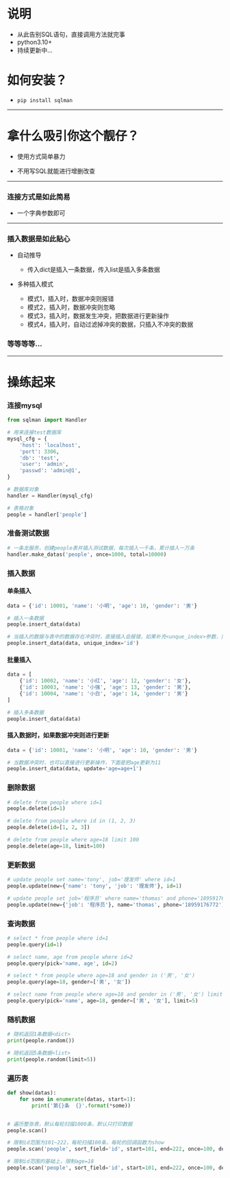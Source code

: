 # 说明

- 从此告别SQL语句，直接调用方法就完事
- python3.10+
- 持续更新中...

# 如何安装？

- `pip install sqlman`

---

# 拿什么吸引你这个靓仔？

- 使用方式简单暴力

- 不用写SQL就能进行增删改查

---

### 连接方式是如此简易

- 一个字典参数即可

---

### 插入数据是如此贴心

- 自动推导
    - 传入dict是插入一条数据，传入list是插入多条数据

- 多种插入模式
    - 模式1，插入时，数据冲突则报错
    - 模式2，插入时，数据冲突则忽略
    - 模式3，插入时，数据发生冲突，把数据进行更新操作
    - 模式4，插入时，自动过滤掉冲突的数据，只插入不冲突的数据

### 等等等等...

---

# 操练起来

### 连接mysql

```python
from sqlman import Handler

# 用来连接test数据库
mysql_cfg = {
    'host': 'localhost',
    'port': 3306,
    'db': 'test',
    'user': 'admin',
    'passwd': 'admin@1',
}

# 数据库对象
handler = Handler(mysql_cfg)

# 表格对象
people = handler['people']  
```

### 准备测试数据

```python
# 一条龙服务，创建people表并插入测试数据，每次插入一千条，累计插入一万条
handler.make_datas('people', once=1000, total=10000)
```

### 插入数据

#### 单条插入

```python
data = {'id': 10001, 'name': '小明', 'age': 10, 'gender': '男'}

# 插入一条数据
people.insert_data(data)

# 当插入的数据与表中的数据存在冲突时，直接插入会报错，如果补充<unque_index>参数，则不报错
people.insert_data(data, unique_index='id')

```

#### 批量插入

```python
data = [
    {'id': 10002, 'name': '小红', 'age': 12, 'gender': '女'},
    {'id': 10003, 'name': '小强', 'age': 13, 'gender': '男'},
    {'id': 10004, 'name': '小白', 'age': 14, 'gender': '男'}
]

# 插入多条数据
people.insert_data(data)
```

#### 插入数据时，如果数据冲突则进行更新

```python
data = {'id': 10001, 'name': '小明', 'age': 10, 'gender': '男'}

# 当数据冲突时，也可以直接进行更新操作，下面是把age更新为11
people.insert_data(data, update='age=age+1')
```

### 删除数据

```python
# delete from people where id=1
people.delete(id=1)

# delete from people where id in (1, 2, 3)
people.delete(id=[1, 2, 3])

# delete from people where age=18 limit 100
people.delete(age=18, limit=100)
```

### 更新数据

```python
# update people set name='tony', job='理发师' where id=1
people.update(new={'name': 'tony', 'job': '理发师'}, id=1)

# update people set job='程序员' where name='thomas' and phone='18959176772'
people.update(new={'job': '程序员'}, name='thomas', phone='18959176772')
```

### 查询数据

```python
# select * from people where id=1
people.query(id=1)

# select name, age from people where id=2
people.query(pick='name, age', id=2)

# select * from people where age=18 and gender in ('男', '女')
people.query(age=18, gender=['男', '女'])

# select name from people where age=18 and gender in ('男', '女') limit 5
people.query(pick='name', age=18, gender=['男', '女'], limit=5)
```

### 随机数据

```python
# 随机返回1条数据<dict>
print(people.random())

# 随机返回5条数据<list>
print(people.random(limit=5))
```

### 遍历表

```python
def show(datas):
    for some in enumerate(datas, start=1):
        print('第{}条  {}'.format(*some))


# 遍历整张表，默认每轮扫描1000条，默认只打印数据
people.scan()

# 限制id范围为101~222，每轮扫描100条，每轮的回调函数为show
people.scan('people', sort_field='id', start=101, end=222, once=100, dealer=show)

# 限制id范围的基础上，限制age=18
people.scan('people', sort_field='id', start=101, end=222, once=100, dealer=show, add_cond='age=18')
```